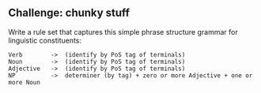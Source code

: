 ## Challenge: chunky stuff
Write a rule set that captures this simple phrase structure grammar for linguistic constituents:
```
Verb        ->  (identify by PoS tag of terminals)
Noun        ->  (identify by PoS tag of terminals)
Adjective   ->  (identify by PoS tag of terminals)
NP          ->  determiner (by tag) + zero or more Adjective + one or more Noun
```
